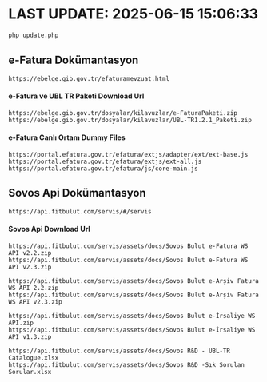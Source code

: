 # LAST UPDATE: 2025-06-15 15:06:33

```php
php update.php
```

## e-Fatura Dokümantasyon
```
https://ebelge.gib.gov.tr/efaturamevzuat.html
```

#### e-Fatura ve UBL TR Paketi Download Url
```
https://ebelge.gib.gov.tr/dosyalar/kilavuzlar/e-FaturaPaketi.zip
https://ebelge.gib.gov.tr/dosyalar/kilavuzlar/UBL-TR1.2.1_Paketi.zip
```

#### e-Fatura Canlı Ortam Dummy Files
```
https://portal.efatura.gov.tr/efatura/extjs/adapter/ext/ext-base.js
https://portal.efatura.gov.tr/efatura/extjs/ext-all.js
https://portal.efatura.gov.tr/efatura/js/core-main.js
```
## Sovos Api Dokümantasyon
```
https://api.fitbulut.com/servis/#/servis
```

#### Sovos Api Download Url
```
https://api.fitbulut.com/servis/assets/docs/Sovos Bulut e-Fatura WS API v2.2.zip
https://api.fitbulut.com/servis/assets/docs/Sovos Bulut e-Fatura WS API v2.3.zip

https://api.fitbulut.com/servis/assets/docs/Sovos Bulut e-Arşiv Fatura WS API 2.2.zip
https://api.fitbulut.com/servis/assets/docs/Sovos Bulut e-Arşiv Fatura WS API v2.3.zip

https://api.fitbulut.com/servis/assets/docs/Sovos Bulut e-İrsaliye WS API.zip
https://api.fitbulut.com/servis/assets/docs/Sovos Bulut e-İrsaliye WS API v1.3.zip

https://api.fitbulut.com/servis/assets/docs/Sovos R&D - UBL-TR Catalogue.xlsx
https://api.fitbulut.com/servis/assets/docs/Sovos R&D -Sık Sorulan Sorular.xlsx
```
